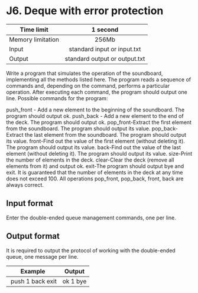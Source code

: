 # J6. Deque with error protection


| Time limit     | 1 second           |
| ------------- |:-------------:|
|  Memory limitation   | 256Mb| 
| Input  | standard input or input.txt | 
| Output | standard output or output.txt | 

Write a program that simulates the operation of the soundboard, implementing all the methods listed here. The program reads a sequence of commands and, depending on the command, performs a particular operation. After executing each command, the program should output one line. Possible commands for the program:

push_front - Add a new element to the beginning of the soundboard. The program should output ok.
push_back - Add a new element to the end of the deck. The program should output ok.
pop_front-Extract the first element from the soundboard. The program should output its value.
pop_back-Extract the last element from the soundboard. The program should output its value.
front-Find out the value of the first element (without deleting it). The program should output its value.
back-Find out the value of the last element (without deleting it). The program should output its value.
size-Print the number of elements in the deck.
clear-Clear the deck (remove all elements from it) and output ok.
exit-The program should output bye and exit.
It is guaranteed that the number of elements in the deck at any time does not exceed 100. All operations pop_front, pop_back, front, back are always correct.

## **Input format**

Enter the double-ended queue management commands, one per line.

## **Output format**

It is required to output the protocol of working with the double-ended queue, one message per line.


| Example    | Output        |
| ------------- |:-------------:|
| push 1 back exit | ok 1 bye|



